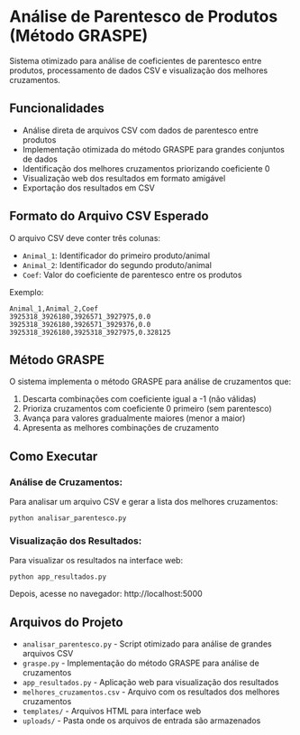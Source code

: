 # Análise de Parentesco de Produtos (Método GRASPE)

Sistema otimizado para análise de coeficientes de parentesco entre produtos, processamento de dados CSV e visualização dos melhores cruzamentos.

## Funcionalidades

- Análise direta de arquivos CSV com dados de parentesco entre produtos
- Implementação otimizada do método GRASPE para grandes conjuntos de dados
- Identificação dos melhores cruzamentos priorizando coeficiente 0
- Visualização web dos resultados em formato amigável
- Exportação dos resultados em CSV

## Formato do Arquivo CSV Esperado

O arquivo CSV deve conter três colunas:
- `Animal_1`: Identificador do primeiro produto/animal
- `Animal_2`: Identificador do segundo produto/animal
- `Coef`: Valor do coeficiente de parentesco entre os produtos

Exemplo:
```
Animal_1,Animal_2,Coef
3925318_3926180,3926571_3927975,0.0
3925318_3926180,3926571_3929376,0.0
3925318_3926180,3925318_3927975,0.328125
```

## Método GRASPE

O sistema implementa o método GRASPE para análise de cruzamentos que:
1. Descarta combinações com coeficiente igual a -1 (não válidas)
2. Prioriza cruzamentos com coeficiente 0 primeiro (sem parentesco)
3. Avança para valores gradualmente maiores (menor a maior)
4. Apresenta as melhores combinações de cruzamento

## Como Executar

### Análise de Cruzamentos:
Para analisar um arquivo CSV e gerar a lista dos melhores cruzamentos:
```
python analisar_parentesco.py
```

### Visualização dos Resultados:
Para visualizar os resultados na interface web:
```
python app_resultados.py
```
Depois, acesse no navegador: http://localhost:5000

## Arquivos do Projeto

- `analisar_parentesco.py` - Script otimizado para análise de grandes arquivos CSV
- `graspe.py` - Implementação do método GRASPE para análise de cruzamentos
- `app_resultados.py` - Aplicação web para visualização dos resultados
- `melhores_cruzamentos.csv` - Arquivo com os resultados dos melhores cruzamentos
- `templates/` - Arquivos HTML para interface web
- `uploads/` - Pasta onde os arquivos de entrada são armazenados